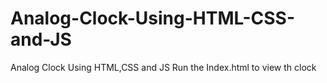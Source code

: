 # Analog-Clock-Using-HTML-CSS-and-JS
Analog Clock Using HTML,CSS and JS
Run the Index.html to view th clock
